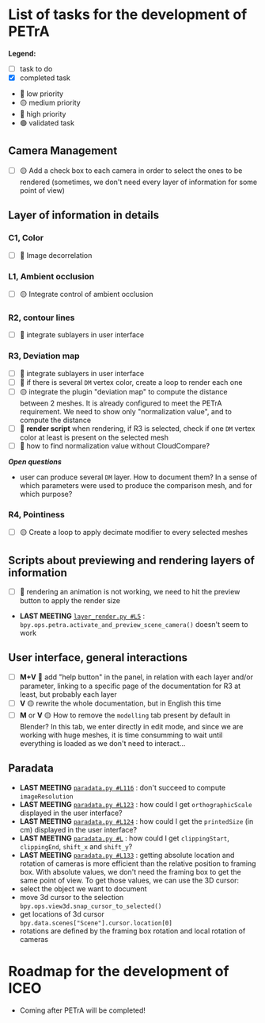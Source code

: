 # List of tasks for the development of **PETrA**

**Legend:**
- [ ] task to do
- [x] completed task
- :large_blue_circle: low priority
- :yellow_circle: medium priority
- :red_circle: high priority
- :green_circle: validated task

## Camera Management
- [ ] :yellow_circle: Add a check box to each camera in order to select the ones to be rendered (sometimes, we don't need every layer of information for some point of view)

## Layer of information in details
### C1, Color
- [ ] :large_blue_circle: Image decorrelation

### L1, Ambient occlusion
- [ ] :yellow_circle: Integrate control of ambient occlusion

### R2, contour lines
- [ ] :red_circle: integrate sublayers in user interface

### R3, Deviation map
- [ ] :red_circle: integrate sublayers in user interface
- [ ] :red_circle: if there is several `DM` vertex color, create a loop to render each one
- [ ] :yellow_circle: integrate the plugin "deviation map" to compute the distance between 2 meshes. It is already configured to meet the PETrA requirement. We need to show only "normalization value", and to compute the distance
- [ ] :large_blue_circle: **render script** when rendering, if R3 is selected, check if one `DM` vertex color at least is present on the selected mesh
- [ ] :large_blue_circle: how to find normalization value without CloudCompare?

**_Open questions_**
- user can produce several `DM` layer. How to document them? In a sense of which parameters were used to produce the comparison mesh, and for which purpose?

### R4, Pointiness
- [ ] :yellow_circle: Create a loop to apply decimate modifier to every selected meshes

## Scripts about previewing and rendering layers of information
- [ ] :red_circle: rendering an animation is not working, we need to hit the preview button to apply the render size
- **LAST MEETING** [`layer_render.py #L5`](https://github.com/valiGrimO/PETrA/blob/b1e7e841c446dcbdc4a2f887ffec58d6561a9e17/scripts/petra_blender_addon/render_layers/layer_render.py#L5) : `bpy.ops.petra.activate_and_preview_scene_camera()` doesn't seem to work

## User interface, general interactions
- [ ] **M+V** :large_blue_circle: add "help button" in the panel, in relation with each layer and/or parameter, linking to a specific page of the documentation for R3 at least, but probably each layer
- [ ] **V** :yellow_circle: rewrite the whole documentation, but in English this time
- [ ] **M** or **V** :yellow_circle: How to remove the `modelling` tab present by default in Blender? In this tab, we enter directly in edit mode, and since we are working with huge meshes, it is time consumming to wait until everything is loaded as we don't need to interact...

## Paradata
- **LAST MEETING** [`paradata.py #L116`](https://github.com/valiGrimO/PETrA/blob/b1e7e841c446dcbdc4a2f887ffec58d6561a9e17/scripts/petra_blender_addon/paradata.py#L116) : don't succeed to compute `imageResolution`
- **LAST MEETING** [`paradata.py #L123`](https://github.com/valiGrimO/PETrA/blob/b1e7e841c446dcbdc4a2f887ffec58d6561a9e17/scripts/petra_blender_addon/paradata.py#L123) : how could I get `orthographicScale` displayed in the user interface?
- **LAST MEETING** [`paradata.py #L124`](https://github.com/valiGrimO/PETrA/blob/b1e7e841c446dcbdc4a2f887ffec58d6561a9e17/scripts/petra_blender_addon/paradata.py#L124) : how could I get the `printedSize` (in cm) displayed in the user interface?
- **LAST MEETING** [`paradata.py #L`](https://github.com/valiGrimO/PETrA/blob/b1e7e841c446dcbdc4a2f887ffec58d6561a9e17/scripts/petra_blender_addon/paradata.py#L128) : how could I get `clippingStart`, `clippingEnd`, `shift_x` and `shift_y`?
- **LAST MEETING** [`paradata.py #L133`](https://github.com/valiGrimO/PETrA/blob/b1e7e841c446dcbdc4a2f887ffec58d6561a9e17/scripts/petra_blender_addon/paradata.py#L133) : getting absolute location and rotation of cameras is more efficient than the relative position to framing box. With absolute values, we don't need the framing box to get the same point of view. To get those values, we can use the 3D cursor:
- select the object we want to document
- move 3d cursor to the selection `bpy.ops.view3d.snap_cursor_to_selected()`
- get locations of 3d cursor `bpy.data.scenes["Scene"].cursor.location[0]`
- rotations are defined by the framing box rotation and local rotation of cameras

# Roadmap for the development of **ICEO**
- Coming after PETrA will be completed!
